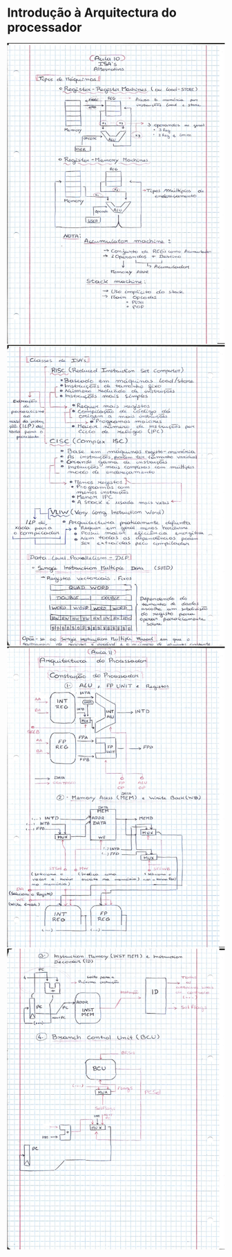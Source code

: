 # Introdução à Arquitectura do processador


![single precision](./img/ACOMP_IntroducaoArquiteturaProcessador(7).jpg)
![single precision](./img/ACOMP_IntroducaoArquiteturaProcessador(8).jpg)
![single precision](./img/ACOMP_IntroducaoArquiteturaProcessador(9).jpg)
![single precision](./img/ACOMP_IntroducaoArquiteturaProcessador(10).jpg)

